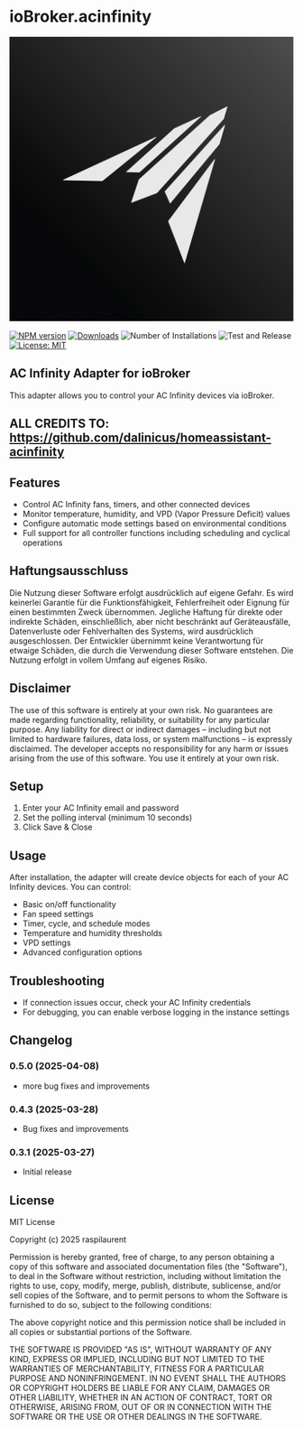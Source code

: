 # ioBroker.acinfinity

![Logo](admin/acinfinity.png)

[![NPM version](https://img.shields.io/npm/v/iobroker.acinfinity.svg)](https://www.npmjs.com/package/iobroker.acinfinity)
[![Downloads](https://img.shields.io/npm/dm/iobroker.acinfinity.svg)](https://www.npmjs.com/package/iobroker.acinfinity)
![Number of Installations](https://iobroker.live/badges/acinfinity-installed.svg)
![Test and Release](https://github.com/DEIN_USERNAME/ioBroker.acinfinity/workflows/Test%20and%20Release/badge.svg)
[![License: MIT](https://img.shields.io/badge/License-MIT-yellow.svg)](https://opensource.org/licenses/MIT)

## AC Infinity Adapter for ioBroker

This adapter allows you to control your AC Infinity devices via ioBroker.

## ALL CREDITS TO: https://github.com/dalinicus/homeassistant-acinfinity

## Features

* Control AC Infinity fans, timers, and other connected devices
* Monitor temperature, humidity, and VPD (Vapor Pressure Deficit) values
* Configure automatic mode settings based on environmental conditions
* Full support for all controller functions including scheduling and cyclical operations

## Haftungsausschluss

Die Nutzung dieser Software erfolgt ausdrücklich auf eigene Gefahr. Es wird keinerlei Garantie für die Funktionsfähigkeit, Fehlerfreiheit oder Eignung für einen bestimmten Zweck übernommen.
Jegliche Haftung für direkte oder indirekte Schäden, einschließlich, aber nicht beschränkt auf Geräteausfälle, Datenverluste oder Fehlverhalten des Systems, wird ausdrücklich ausgeschlossen.
Der Entwickler übernimmt keine Verantwortung für etwaige Schäden, die durch die Verwendung dieser Software entstehen. Die Nutzung erfolgt in vollem Umfang auf eigenes Risiko.

## Disclaimer

The use of this software is entirely at your own risk. No guarantees are made regarding functionality, reliability, or suitability for any particular purpose.
Any liability for direct or indirect damages – including but not limited to hardware failures, data loss, or system malfunctions – is expressly disclaimed.
The developer accepts no responsibility for any harm or issues arising from the use of this software. You use it entirely at your own risk.


## Setup

1. Enter your AC Infinity email and password
2. Set the polling interval (minimum 10 seconds)
3. Click Save & Close

## Usage

After installation, the adapter will create device objects for each of your AC Infinity devices. You can control:

* Basic on/off functionality
* Fan speed settings
* Timer, cycle, and schedule modes
* Temperature and humidity thresholds
* VPD settings
* Advanced configuration options

## Troubleshooting

* If connection issues occur, check your AC Infinity credentials
* For debugging, you can enable verbose logging in the instance settings

## Changelog

### 0.5.0 (2025-04-08)
* more bug fixes and improvements

### 0.4.3 (2025-03-28)
* Bug fixes and improvements

### 0.3.1 (2025-03-27)
* Initial release

## License

MIT License

Copyright (c) 2025 raspilaurent

Permission is hereby granted, free of charge, to any person obtaining a copy
of this software and associated documentation files (the "Software"), to deal
in the Software without restriction, including without limitation the rights
to use, copy, modify, merge, publish, distribute, sublicense, and/or sell
copies of the Software, and to permit persons to whom the Software is
furnished to do so, subject to the following conditions:

The above copyright notice and this permission notice shall be included in all
copies or substantial portions of the Software.

THE SOFTWARE IS PROVIDED "AS IS", WITHOUT WARRANTY OF ANY KIND, EXPRESS OR
IMPLIED, INCLUDING BUT NOT LIMITED TO THE WARRANTIES OF MERCHANTABILITY,
FITNESS FOR A PARTICULAR PURPOSE AND NONINFRINGEMENT. IN NO EVENT SHALL THE
AUTHORS OR COPYRIGHT HOLDERS BE LIABLE FOR ANY CLAIM, DAMAGES OR OTHER
LIABILITY, WHETHER IN AN ACTION OF CONTRACT, TORT OR OTHERWISE, ARISING FROM,
OUT OF OR IN CONNECTION WITH THE SOFTWARE OR THE USE OR OTHER DEALINGS IN THE
SOFTWARE.
